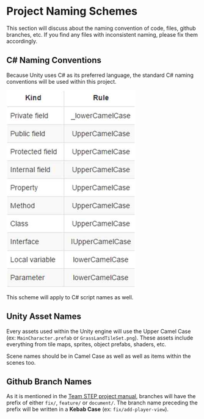 # Project Naming Schemes

This section will discuss about the naming convention of code, files, github branches, etc.
If you find any files with inconsistent naming, please fix them accordingly.

## C# Naming Conventions

Because Unity uses C# as its preferred language, the standard C# naming conventions will be used within this project.

![C# Naming Scheme](images/Terminology.jpg)

This scheme will apply to C# script names as well.

## Unity Asset Names

Every assets used within the Unity engine will use the Upper Camel Case (ex: `MainCharacter.prefab` or `GrassLandTileSet.png`).
These assets include everything from tile maps, sprites, object prefabs, shaders, etc.

Scene names should be in Camel Case as well as well as items within the scenes too.

## Github Branch Names

As it is mentioned in the [Team STEP project manual](https://github.com/TeamSTEP/project-guidelines/blob/master/GithubGuide.md), branches will have the prefix of either `fix/`, `feature/` or `document/`.
The branch name preceding the prefix will be written in a **Kebab Case** (ex: `fix/add-player-view`).
